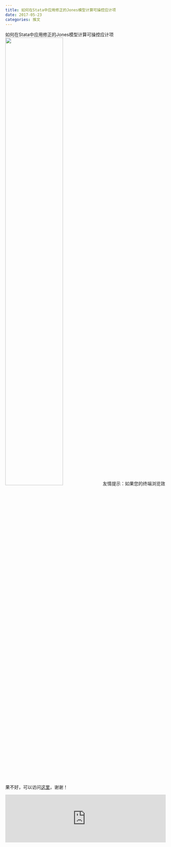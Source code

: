 ```yaml
---
title: 如何在Stata中应用修正的Jones模型计算可操控应计项
date: 2017-05-23
categories: 推文
---
```

如何在Stata中应用修正的Jones模型计算可操控应计项
<img src="http://mmbiz.qpic.cn/mmbiz_jpg/ACviaWTBFxhZRldhJNWgMkicB9QwnuVdXSRYD3vexVdOvA3Mgg2vImE1q7069woSdFCOOdaU7I3MJ1ibMmMAZpmKA/0?wx_fmt=jpeg" style="width: 60%; height: auto;"/><!--more-->
友情提示：如果您的终端浏览效果不好，可以访问[这里](https://stata-club.github.io/stata_article/2017-05-23.html)，谢谢！
<iframe src="https://stata-club.github.io/stata_article/2017-05-23.html" id="iframepage" frameborder="0" scrolling="no" marginheight="0" marginwidth="0" width="100%" onLoad="iFrameHeight()"></iframe>
<script type="text/javascript" language="javascript">
function iFrameHeight() {
var ifm= document.getElementById("iframepage");
var subWeb = document.frames ? document.frames["iframepage"].document : ifm.contentDocument;   
if(ifm != null && subWeb != null) {
 ifm.height = subWeb.body.scrollHeight;
} 
} 
</script> 
